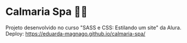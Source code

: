 # Calmaria Spa 🧘‍♂️
Projeto desenvolvido no curso "SASS e CSS: Estilando um site" da Alura.<br>
Deploy: https://eduarda-magnago.github.io/calmaria-spa/
